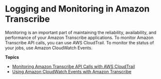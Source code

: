 # Logging and Monitoring in Amazon Transcribe<a name="monitoring-transcribe"></a>

Monitoring is an important part of maintaining the reliability, availability, and performance of your Amazon Transcribe applications\. To monitor Amazon Transcribe API calls, you can use AWS CloudTrail\. To monitor the status of your jobs, use Amazon CloudWatch Events\.

**Topics**
+ [Monitoring Amazon Transcribe API Calls with AWS CloudTrail](monitoring-transcribe-cloud-trail.md)
+ [Using Amazon CloudWatch Events with Amazon Transcribe](cloud-watch-events.md)